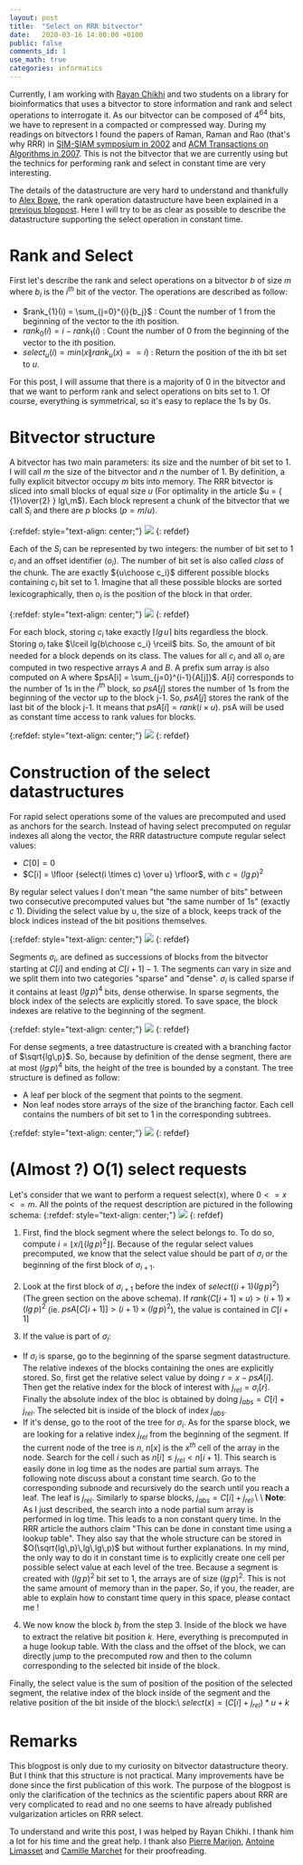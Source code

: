 ```yaml
---
layout: post
title:  "Select on RRR bitvector"
date:   2020-03-16 14:00:00 +0100
public: false
comments_id: 1
use_math: true
categories: informatics
---
```


Currently, I am working with [Rayan Chikhi](http://rayan.chikhi.name/) and two students on a library for bioinformatics that uses a bitvector to store information and rank and select operations to interrogate it.
As our bitvector can be composed of $4^{64}$ bits, we have to represent in a compacted or compressed way.
During my readings on bitvectors I found the papers of Raman, Raman and Rao (that's why RRR) in [SIM-SIAM symposium in 2002](https://dl.acm.org/doi/10.5555/545381.545411) and [ACM Transactions on Algorithms in 2007](https://dl.acm.org/doi/10.1145/1290672.1290680).
This is not the bitvector that we are currently using but the technics for performing rank and select in constant time are very interesting.


The details of the datastructure are very hard to understand and thankfully to [Alex Bowe](https://alexbowe.com), the rank operation datastructure have been explained in a [previous blogpost](https://alexbowe.com/rrr/).
Here I will try to be as clear as possible to describe the datastructure supporting the select operation in constant time.

# Rank and Select

First let's describe the rank and select operations on a bitvector $b$ of size $m$ where $b_i$ is the $i^{th}$ bit of the vector.
The operations are described as follow:

* $rank_{1}(i) = \sum_{j=0}^{i}{b_j}$ : Count the number of 1 from the beginning of the vector to the ith position.
* $rank_{0}(i) = i - rank_{1}(i)$ : Count the number of 0 from the beginning of the vector to the ith position.
* $select_{u}(i) = min(x \| rank_{u}(x) == i)$ : Return the position of the ith bit set to $u$.

For this post, I will assume that there is a majority of 0 in the bitvector and that we want to perform rank and select operations on bits set to 1.
Of course, everything is symmetrical, so it's easy to replace the 1s by 0s.

# Bitvector structure

A bitvector has two main parameters: its size and the number of bit set to 1.
I will call $m$ the size of the bitvector and $n$ the number of 1.
By definition, a fully explicit bitvector occupy $m$ bits into memory.
The RRR bitvector is sliced into small blocks of equal size $u$ (For optimality in the article $u = { {1}\over{2} } lg\,m$).
Each block represent a chunk of the bitvector that we call $S_i$ and there are $p$ blocks ($p = m / u$).

{:refdef: style="text-align: center;"}
![](/assets/imgs/RRR_select/bv_slices.png)
{: refdef}

Each of the $S_i$ can be represented by two integers: the number of bit set to 1 $c_i$ and an offset identifier ($o_i$).
The number of bit set is also called *class* of the chunk.
The are exactly ${u\choose c_i}$ different possible blocks containing $c_i$ bit set to 1.
Imagine that all these possible blocks are sorted lexicographically, then $o_i$ is the position of the block in that order.

{:refdef: style="text-align: center;"}
![](/assets/imgs/RRR_select/compact_block.png)
{: refdef}

For each block, storing $c_i$ take exactly $\lceil lg\,u \rceil$ bits regardless the block.
Storing $o_i$ take $\lceil lg{b\choose c_i} \rceil$ bits.
So, the amount of bit needed for a block depends on its class.
The values for all $c_i$ and all $o_i$ are computed in two respective arrays $A$ and $B$.
A prefix sum array is also computed on A where $psA[i] = \sum_{j=0}^{i-1}{A[j]}$.
$A[i]$ corresponds to the number of 1s in the $i^{th}$ block, so $psA[j]$ stores the number of 1s from the beginning of the vector up to the block j-1.
So, $psA[j]$ stores the rank of the last bit of the block j-1.
It means that $psA[i] = rank(i \times u)$.
psA will be used as constant time access to rank values for blocks.

{:refdef: style="text-align: center;"}
![](/assets/imgs/RRR_select/bv_succint.png)
{: refdef}

# Construction of the select datastructures

For rapid select operations some of the values are precomputed and used as anchors for the search.
Instead of having select precomputed on regular indexes all along the vector, the RRR datastructure compute regular select values:
* $C[0] = 0$
* $C[i] = \lfloor {select(i \times c) \over u} \rfloor$, with $c = (lg\,p)^2$

By regular select values I don't mean "the same number of bits" between two consecutive precomputed values but "the same number of 1s" (exactly $c$ 1).
Dividing the select value by u, the size of a block, keeps track of the block indices instead of the bit positions themselves.

{:refdef: style="text-align: center;"}
![](/assets/imgs/RRR_select/segment.png)
{: refdef}

Segments $\sigma_i$, are defined as successions of blocks from the bitvector starting at $C[i]$ and ending at $C[i+1]-1$.
The segments can vary in size and we split them into two categories "sparse" and "dense".
$\sigma_i$ is called sparse if it contains at least $(lg\,p)^4$ bits, dense otherwise.
In sparse segments, the block index of the selects are explicitly stored.
To save space, the block indexes are relative to the beginning of the segment.

{:refdef: style="text-align: center;"}
![](/assets/imgs/RRR_select/sparse.png)
{: refdef}

For dense segments, a tree datastructure is created with a branching factor of $\sqrt{lg\,p}$.
So, because by definition of the dense segment, there are at most $(lg\,p)^4$ bits, the height of the tree is bounded by a constant.
The tree structure is defined as follow:
* A leaf per block of the segment that points to the segment.
* Non leaf nodes store arrays of the size of the branching factor. Each cell contains the numbers of bit set to 1 in the corresponding subtrees.

{:refdef: style="text-align: center;"}
![](/assets/imgs/RRR_select/dense.png)
{: refdef}


# (Almost ?) O(1) select requests

Let's consider that we want to perform a request select(x), where $0 <= x <= m$.
All the points of the request description are pictured in the following schema:
{:refdef: style="text-align: center;"}
![](/assets/imgs/RRR_select/segment_select.png)
{: refdef}

1. First, find the block segment where the select belongs to.
To do so, compute $i= \lfloor x / \lfloor (lg\,p)^2 \rfloor \rfloor$.
Because of the regular select values precomputed, we know that the select value should be part of $\sigma_i$ or the beginning of the first block of $\sigma_{i+1}$.

2. Look at the first block of $\sigma_{i+1}$ before the index of $select((i+1)(lg\,p)^2)$ (The green section on the above schema).
If $rank(C[i+1] \times u) > (i+1) \times (lg\,p)^2$ (ie. $psA[C[i+1]] > (i+1) \times (lg\,p)^2$), the value is contained in $C[i+1]$

3. If the value is part of $\sigma_i$:
* If $\sigma_i$ is sparse, go to the beginning of the sparse segment datastructure. The relative indexes of the blocks containing the ones are explicitly stored. So, first get the relative select value by doing $r = x - psA[i]$. Then get the relative index for the block of interest with $j_{rel} = \sigma_i[r]$. Finally the absolute index of the bloc is obtained by doing $j_{abs} = C[i] + j_{rel}$. The selected bit is inside of the block of index $j_{abs}$.
* If it's dense, go to the root of the tree for $\sigma_i$.
As for the sparse block, we are looking for a relative index $j_{rel}$ from the beginning of the segment.
If the current node of the tree is $n$, $n[x]$ is the $x^{th}$ cell of the array in the node.
Search for the cell $i$ such as $n[i] \leq j_{rel} < n[i+1]$.
This search is easily done in log time as the nodes are partial sum arrays.
The following note discuss about a constant time search.
Go to the corresponding subnode and recursively do the search until you reach a leaf.
The leaf is $j_{rel}$.
Similarly to sparse blocks, $j_{abs} = C[i] + j_{rel}$.\\
\\
**Note**: As I just described, the search into a node partial sum array is performed in log time.
This leads to a non constant query time.
In the RRR article the authors claim "This can be done in constant time using a lookup table".
They also say that the whole structure can be stored in $O(\sqrt{lg\,p}\,lg\,lg\,p)$ but without further explanations.
In my mind, the only way to do it in constant time is to explicitly create one cell per possible select value at each level of the tree.
Because a segment is created with $(lg\,p)^2$ bit set to 1, the arrays are of size $(lg\,p)^2$.
This is not the same amount of memory than in the paper.
So, if you, the reader, are able to explain how to constant time query in this space, please contact me !

4. We now know the block $b_{j}$ from the step 3.
Inside of the block we have to extract the relative bit position $k$.
Here, everything is precomputed in a huge lookup table.
With the class and the offset of the block, we can directly jump to the precomputed row and then to the column corresponding to the selected bit inside of the block.

Finally, the select value is the sum of position of the position of the selected segment, the relative index of the block inside of the segment and the relative position of the bit inside of the block:\\
$select(x) = (C[i] + j_{rel}) * u + k$


# Remarks

This blogpost is only due to my curiosity on bitvector datastructure theory. But I think that this structure is not practical. Many improvements have be done since the first publication of this work. The purpose of the blogpost is only the clarification of the technics as the scientific papers about RRR are very complicated to read and no one seems to have already published vulgarization articles on RRR select.

To understand and write this post, I was helped by Rayan Chikhi. I thank him a lot for his time and the great help.
I thank also [Pierre Marijon](https://pierre.marijon.fr/), [Antoine Limasset](https://scholar.google.fr/citations?user=EW4USK4AAAAJ&hl=fr) and [Camille Marchet](https://kamimrcht.github.io/webpage/) for their proofreading.

